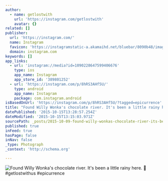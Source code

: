 ```yaml
---
author:
  - name: getlostwith
    url: 'https://instagram.com/getlostwith'
    avatar: {}
related: []
publisher:
  url: 'https://instagram.com/'
  name: Instagram
  favicon: 'https://instagramstatic-a.akamaihd.net/bluebar/8090b48/images/ico/favicon.ico'
  domain: instagram.com
keywords: []
app_links:
  - url: 'instagram://media?id=1090228647599406676'
    type: ios
    app_name: Instagram
    app_store_id: '389801252'
  - url: 'https://instagram.com/p/8hRS3AHf5U/'
    type: android
    app_name: Instagram
    package: com.instagram.android
isBasedOnUrl: 'https://instagram.com/p/8hRS3AHf5U/?tagged=epicurrence'
title: "Found Willy Wonka's chocolate river. It's been a little rainy here. \uD83C\uDF6B #getlostwithus #epicurrence"
datePublished: '2015-10-15T13:28:57.254Z'
dateModified: '2015-10-15T13:15:03.971Z'
sourcePath: _posts/2015-10-09-found-willy-wonkas-chocolate-river-its-been-a-little-rain.md
published: true
inFeed: true
hasPage: false
inNav: false
_type: Photograph
_context: 'http://schema.org'

---
```

![Found Willy Wonka's chocolate river&period; It's been a little rainy here&period;  &num;getlostwithus &num;epicurrence](https://scontent.cdninstagram.com/hphotos-xfa1/t51.2885-15/s640x640/sh0.08/e35/12106046_1627310914189072_1890909680_n.jpg)